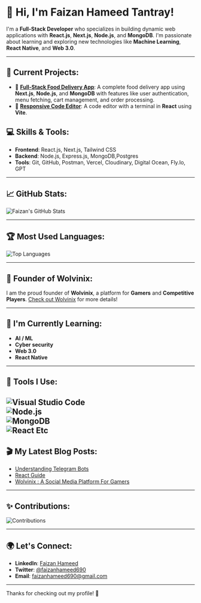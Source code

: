 # 👋 Hi, I'm Faizan Hameed Tantray!

I'm a **Full-Stack Developer** who specializes in building dynamic web applications with **React.js**, **Next.js**, **Node.js**, and **MongoDB**. I'm passionate about learning and exploring new technologies like **Machine Learning**, **React Native**, and **Web 3.0**.

---

## 🔭 Current Projects:
- 🍔 **[Full-Stack Food Delivery App](#)**: A complete food delivery app using **Next.js**, **Node.js**, and **MongoDB** with features like user authentication, menu fetching, cart management, and order processing.  
- 🚀 **[Responsive Code Editor](#)**: A code editor with a terminal in **React** using **Vite**.

## 💻 Skills & Tools:
- **Frontend**: React.js, Next.js, Tailwind CSS
- **Backend**: Node.js, Express.js, MongoDB,Postgres
- **Tools**: Git, GitHub, Postman, Vercel, Cloudinary, Digital Ocean, Fly.Io, GPT

---

## 📈 GitHub Stats:

![Faizan's GitHub Stats](https://github-readme-stats.vercel.app/api?username=faizcasm&show_icons=true&count_private=true&theme=radical&hide_title=true)

---

## 🏆 Most Used Languages:

![Top Languages](https://github-readme-stats.vercel.app/api/top-langs/?username=faizcasm&layout=compact&theme=radical)

---

## 🌟 Founder of **Wolvinix**:
I am the proud founder of **Wolvinix**, a platform for **Gamers** and **Competitive Players**. [Check out Wolvinix](https://wolvinix.com) for more details!

---

## 🌱 I'm Currently Learning:
- **AI / ML**
- **Cyber security**
- **Web 3.0**
- **React Native**

---

## 🔧 Tools I Use:

![Visual Studio Code](https://img.shields.io/badge/VS_Code-007ACC?style=flat&logo=visualstudiocode&logoColor=white)  
![Node.js](https://img.shields.io/badge/Node.js-339933?style=flat&logo=node.js&logoColor=white)  
![MongoDB](https://img.shields.io/badge/MongoDB-47A248?style=flat&logo=mongodb&logoColor=white)  
![React](https://img.shields.io/badge/React-61DAFB?style=flat&logo=react&logoColor=black)
Etc
---

## 🎬 My Latest Blog Posts:

<!-- BLOG-POST-LIST:START -->
- [Understanding Telegram Bots](https://faizcasm.in/blog/dark-web)
- [React Guide](https://faizcasm.in/blog/me)
- [Wolvinix : A Social Media Platform For Gamers](https://faizcasm.in/blog/wolvinix)
<!-- BLOG-POST-LIST:END -->

---

## ✨ Contributions:

![Contributions](https://github.com/faizcasm/faizcasm/blob/main/assets/github-contributions.svg)

---

## 🌍 Let's Connect:
- **LinkedIn**: [Faizan Hameed](https://linkedin.com/in/faizan-hameed)  
- **Twitter**: [@faizanhameed690](https://twitter.com/faizcasm)  
- **Email**: [faizanhameed690@gmail.com](mailto:faizanhameed690@gmail.com)

---

Thanks for checking out my profile! 🚀
